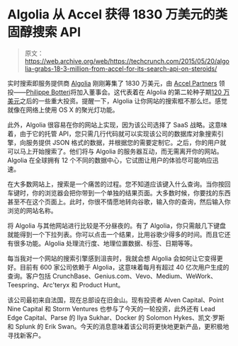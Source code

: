 # Algolia 从 Accel 获得 1830 万美元的类固醇搜索 API 

> 原文：<https://web.archive.org/web/https://techcrunch.com/2015/05/20/algolia-grabs-18-3-million-from-accel-for-its-search-api-on-steroids/>

实时搜索即服务提供商 [Algolia](https://web.archive.org/web/20221208105539/http://www.algolia.com/) 刚刚筹集了 1830 万美元，由 [Accel Partners](https://web.archive.org/web/20221208105539/https://www.crunchbase.com/organization/accel-partners) 领投——[Philippe Botteri](https://web.archive.org/web/20221208105539/https://www.crunchbase.com/person/philippe-botteri)将加入董事会。这代表着在 Algolia 的第二轮种子期[120 万美元](https://web.archive.org/web/20221208105539/https://beta.techcrunch.com/2014/06/19/algolia-raises-another-1-2-million-for-its-real-time-search-api/)之后的一些重大投资。提醒一下，Algolia 让你网站的搜索框不那么烂。感觉就像在网络上使用 OS X 的聚光灯功能。

此外，Algolia 很容易在你的网站上实现，因为该公司选择了 SaaS 战略。这意味着，由于它的托管 API，您只需几行代码就可以实现该公司的数据库对象搜索引擎，向服务提供 JSON 格式的数据，并根据您的需要定制它。之后，你的用户就可以马上开始搜索了。他们将与 Algolia 的服务器互动，而无需离开你的网站。Algolia 在全球拥有 12 个不同的数据中心，它试图让用户的体验尽可能响应迅速。

在大多数网站上，搜索是一个痛苦的过程。您不知道应该键入什么查询。当你按回车键时，你的浏览器会把你带到一个单独的结果页面。大多数时候，你要找的东西甚至不在这个页面上。此时，你很不情愿地转向谷歌，输入你的查询，然后输入你浏览的网站名称。

将 Algolia 与其他网站进行比较是不分昼夜的。有了 Algolia，你只需敲几下键盘就能得到一个下拉列表。你可以点击一个结果，比用谷歌少得多的时间。而且它还有很多功能。Algolia 处理流行度、地理位置数据、标签、日期等等。

每当我对一个网站的搜索引擎感到沮丧时，我就会想 Algolia 会如何让它变得更好。目前有 600 家公司依赖于 Algolia，这意味着每月有超过 40 亿次用户生成的查询。客户包括 CrunchBase、Genius.com、Vevo、Medium、WeWork、Teespring、Arc'teryx 和 Product Hunt。

该公司最初来自法国，现在总部设在旧金山。现有投资者 Alven Capital、Point Nine Capital 和 Storm Ventures 也参与了今天的一轮投资，此外还有 Lead Edge Capital、Parse 的 Ilya Sukhar、Docker 的 Solomon Hykes、凯文·罗斯和 Splunk 的 Erik Swan。今天的消息意味着该公司将更快地更新产品，更积极地寻找新客户。
